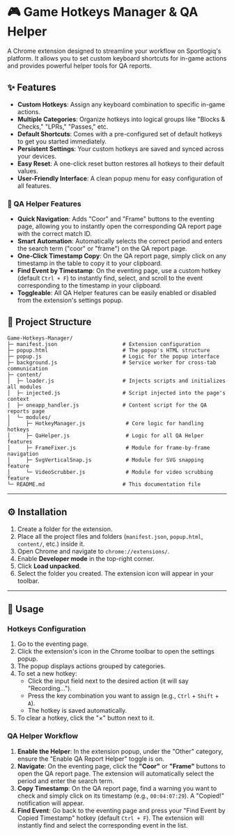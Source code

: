 # 🎮 Game Hotkeys Manager & QA Helper

A Chrome extension designed to streamline your workflow on Sportlogiq's platform. It allows you to set custom keyboard shortcuts for in-game actions and provides powerful helper tools for QA reports.

## ✨ Features

- **Custom Hotkeys**: Assign any keyboard combination to specific in-game actions.
- **Multiple Categories**: Organize hotkeys into logical groups like "Blocks & Checks," "LPRs," "Passes," etc.
- **Default Shortcuts**: Comes with a pre-configured set of default hotkeys to get you started immediately.
- **Persistent Settings**: Your custom hotkeys are saved and synced across your devices.
- **Easy Reset**: A one-click reset button restores all hotkeys to their default values.
- **User-Friendly Interface**: A clean popup menu for easy configuration of all features.

### 🚀 QA Helper Features
- **Quick Navigation**: Adds "Coor" and "Frame" buttons to the eventing page, allowing you to instantly open the corresponding QA report page with the correct match ID.
- **Smart Automation**: Automatically selects the correct period and enters the search term ("coor" or "frame") on the QA report page.
- **One-Click Timestamp Copy**: On the QA report page, simply click on any timestamp in the table to copy it to your clipboard.
- **Find Event by Timestamp**: On the eventing page, use a custom hotkey (default `Ctrl + F`) to instantly find, select, and scroll to the event corresponding to the timestamp in your clipboard.
- **Toggleable**: All QA Helper features can be easily enabled or disabled from the extension's settings popup.

## 📂 Project Structure

```
Game-Hotkeys-Manager/
├─ manifest.json                     # Extension configuration
├─ popup.html                        # The popup's HTML structure
├─ popup.js                          # Logic for the popup interface
├─ background.js                     # Service worker for cross-tab communication
├─ content/
│  ├─ loader.js                      # Injects scripts and initializes all modules
│  ├─ injected.js                    # Script injected into the page's context
│  ├─ oneapp_handler.js              # Content script for the QA reports page
│  └─ modules/
│     ├─ HotkeyManager.js             # Core logic for handling hotkeys
│     ├─ QaHelper.js                  # Logic for all QA Helper features
│     ├─ FrameFixer.js                # Module for frame-by-frame navigation
│     ├─ SvgVerticalSnap.js           # Module for SVG snapping feature
│     └─ VideoScrubber.js             # Module for video scrubbing feature
└─ README.md                         # This documentation file
```

---

## ⚙️ Installation

1. Create a folder for the extension.
2. Place all the project files and folders (`manifest.json`, `popup.html`, `content/`, etc.) inside it.
3. Open Chrome and navigate to `chrome://extensions/`.
4. Enable **Developer mode** in the top-right corner.
5. Click **Load unpacked**.
6. Select the folder you created. The extension icon will appear in your toolbar.

---

## 🚀 Usage

### Hotkeys Configuration
1. Go to the eventing page.
2. Click the extension's icon in the Chrome toolbar to open the settings popup.
3. The popup displays actions grouped by categories.
4. To set a new hotkey:
    - Click the input field next to the desired action (it will say "Recording...").
    - Press the key combination you want to assign (e.g., `Ctrl` + `Shift` + `A`).
    - The hotkey is saved automatically.
5. To clear a hotkey, click the "×" button next to it.

### QA Helper Workflow
1. **Enable the Helper**: In the extension popup, under the "Other" category, ensure the "Enable QA Report Helper" toggle is on.
2. **Navigate**: On the eventing page, click the **"Coor"** or **"Frame"** buttons to open the QA report page. The extension will automatically select the period and enter the search term.
3. **Copy Timestamp**: On the QA report page, find a warning you want to check and simply click on its timestamp (e.g., `00:04:07:29`). A "Copied!" notification will appear.
4. **Find Event**: Go back to the eventing page and press your "Find Event by Copied Timestamp" hotkey (default `Ctrl + F`). The extension will instantly find and select the corresponding event in the list.